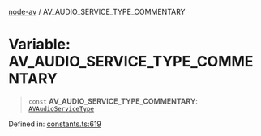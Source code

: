 [node-av](../globals.md) / AV\_AUDIO\_SERVICE\_TYPE\_COMMENTARY

# Variable: AV\_AUDIO\_SERVICE\_TYPE\_COMMENTARY

> `const` **AV\_AUDIO\_SERVICE\_TYPE\_COMMENTARY**: [`AVAudioServiceType`](../type-aliases/AVAudioServiceType.md)

Defined in: [constants.ts:619](https://github.com/seydx/av/blob/f8631fc881b394300b1479f511d55cf1c370a87f/src/constants/constants.ts#L619)
